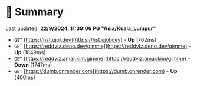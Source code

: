 # 📖 Summary
Last updated: **22/9/2024, 11:39:06 PG "Asia/Kuala_Lumpur"**

- `GET` [https://hst.ujol.dev](https://hst.ujol.dev) - **Up** (762ms)
- `GET` [https://reddviz.deno.dev/gimme](https://reddviz.deno.dev/gimme) - **Up** (1849ms)
- `GET` [https://reddviz.amar.kim/gimme](https://reddviz.amar.kim/gimme) - **Down** (1747ms)
- `GET` [https://dumb.onrender.com](https://dumb.onrender.com) - **Up** (400ms)
